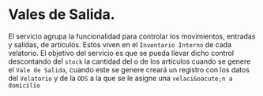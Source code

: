 # Vales de Salida.

El servicio agrupa la funcionalidad para controlar los movimientos, entradas y salidas, de art&iacute;culos. Estos viven
en el `Inventario Interno` de cada velatorio. El objetivo del servicio es que se pueda llevar dicho control
descontando del `stock` la cantidad del o de los art&iacute;culos cuando se genere el `Vale de Salida`, cuando este
se genere crear&aacute; un registro con los datos del `Velatorio` y de la `ODS` a la que se le asigne una 
`velaci&oacute;n a domicilio`
